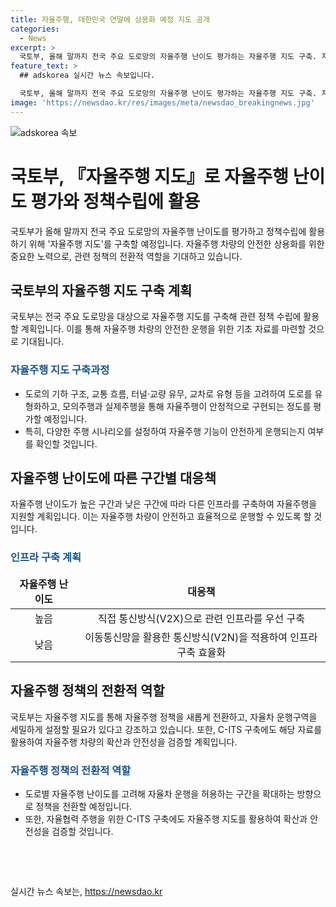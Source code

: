 ```yaml
---
title: 자율주행, 대한민국 연말에 상용화 예정 지도 공개
categories:
  - News
excerpt: >
  국토부, 올해 말까지 전국 주요 도로망의 자율주행 난이도 평가하는 자율주행 지도 구축. 지난해 전국 국도 구간 평가 완료, 올해 지방도에도 진행. 자율주행 기술 실증을 위해 임시운행 허가를 취득한 차량이 440대 돌파. 레벨4 자율차 보급 확대 예정. 고속도로, 국도, 지방도 등 주요 도로망을 아우르는 자율주행 지도 구축할 예정. 자율주행 지도는 도로의 기하 구조, 교통 흐름 등을 고려하여 자율주행이 안정적으로 구현되는 정도를 평가하며, 자율협력 주행을 위한 C-ITS 인프라 구축에도 활용될 예정.
feature_text: >
  ## adskorea 실시간 뉴스 속보입니다.

  국토부, 올해 말까지 전국 주요 도로망의 자율주행 난이도 평가하는 자율주행 지도 구축. 지난해 전국 국도 구간 평가 완료, 올해 지방도에도 진행. 자율주행 기술 실증을 위해 임시운행 허가를 취득한 차량이 440대 돌파. 레벨4 자율차 보급 확대 예정. 고속도로, 국도, 지방도 등 주요 도로망을 아우르는 자율주행 지도 구축할 예정. 자율주행 지도는 도로의 기하 구조, 교통 흐름 등을 고려하여 자율주행이 안정적으로 구현되는 정도를 평가하며, 자율협력 주행을 위한 C-ITS 인프라 구축에도 활용될 예정.
image: 'https://newsdao.kr/res/images/meta/newsdao_breakingnews.jpg'
---
```


<p><img src="https://newsdao.kr/res/images/meta/newsdao_breakingnews.jpg" alt="adskorea 속보" /></p>

<h1>국토부, 『자율주행 지도』로 자율주행 난이도 평가와 정책수립에 활용</h1>

<p data-ke-size="size16">국토부가 올해 말까지 전국 주요 도로망의 자율주행 난이도를 평가하고 정책수립에 활용하기 위해 '자율주행 지도'를 구축할 예정입니다. 자율주행 차량의 안전한 상용화를 위한 중요한 노력으로, 관련 정책의 전환적 역할을 기대하고 있습니다.</p>

<h2 data-ke-size="size26">국토부의 자율주행 지도 구축 계획</h2>

<p data-ke-size="size16">국토부는 전국 주요 도로망을 대상으로 자율주행 지도를 구축해 관련 정책 수립에 활용할 계획입니다. 이를 통해 자율주행 차량의 안전한 운행을 위한 기초 자료를 마련할 것으로 기대됩니다.</p>

<h3><b><span style="color: #1a5490;">자율주행 지도 구축과정</span></b></h3>

<ul>
<li>도로의 기하 구조, 교통 흐름, 터널·교량 유무, 교차로 유형 등을 고려하여 도로를 유형화하고, 모의주행과 실제주행을 통해 자율주행이 안정적으로 구현되는 정도를 평가할 예정입니다.</li>
<li>특히, 다양한 주행 시나리오를 설정하여 자율주행 기능이 안전하게 운행되는지 여부를 확인할 것입니다.</li>
</ul>

<h2 data-ke-size="size26">자율주행 난이도에 따른 구간별 대응책</h2>

<p data-ke-size="size16">자율주행 난이도가 높은 구간과 낮은 구간에 따라 다른 인프라를 구축하여 자율주행을 지원할 계획입니다. 이는 자율주행 차량이 안전하고 효율적으로 운행할 수 있도록 할 것입니다.</p>

<h3><b><span style="color: #1a5490;">인프라 구축 계획</span></b></h3>

<table>
<thead>
<tr>
<td style="text-align: center; height: 17px;"><b>자율주행 난이도</b></td>
<td style="text-align: center; height: 17px;"><b>대응책</b></td>
</tr>
</thead>
<tbody>
<tr>
<td style="text-align: center; height: 17px;">높음</td>
<td style="text-align: center; height: 17px;">직접 통신방식(V2X)으로 관련 인프라를 우선 구축</td>
</tr>
<tr>
<td style="text-align: center; height: 17px;">낮음</td>
<td style="text-align: center; height: 17px;">이동통신망을 활용한 통신방식(V2N)을 적용하여 인프라 구축 효율화</td>
</tr>
</tbody>
</table>

<h2 data-ke-size="size26">자율주행 정책의 전환적 역할</h2>

<p data-ke-size="size16">국토부는 자율주행 지도를 통해 자율주행 정책을 새롭게 전환하고, 자율차 운행구역을 세밀하게 설정할 필요가 있다고 강조하고 있습니다. 또한, C-ITS 구축에도 해당 자료를 활용하여 자율주행 차량의 확산과 안전성을 검증할 계획입니다.</p>

<h3><b><span style="color: #1a5490;">자율주행 정책의 전환적 역할</span></b></h3>

<ul>
<li>도로별 자율주행 난이도를 고려해 자율차 운행을 허용하는 구간을 확대하는 방향으로 정책을 전환할 예정입니다.</li>
<li>또한, 자율협력 주행을 위한 C-ITS 구축에도 자율주행 지도를 활용하여 확산과 안전성을 검증할 것입니다.</li>
</ul>

<p data-ke-size="size16">&nbsp;</p>

<p data-ke-size="size16">&nbsp;</p>
실시간 뉴스 속보는, <a href="https://newsdao.kr" rel="dofollow">https://newsdao.kr</a>


